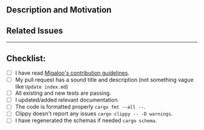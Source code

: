 ## Description and Motivation

<!-- 
    
    Please write a description of what this PR is changing, removing or adding, and why. Consider including before/after 
    comparisons.

-->

## Related Issues

<!-- 
    
    Add the list of issues related to this PR from the [issue tracker](https://github.com/White-Whale-Defi-Platform/migaloo-core/issues).
    Indicate, which of these issues are resolved or fixed by this PR, like #XXXX, where XXXX is the issue number.

-->


---
## Checklist:

<!-- 

    Thanks for contributing to White Whale Migaloo! 
    
    Before you file this pull request, please follow the items on this checklist and put an x in each of the boxes, 
    like this: [x]. 
    
    Make sure to follow the guidelines, so we can process this PR as fast as possible. 

-->

- [ ] I have read [Migaloo's contribution guidelines](https://github.com/White-Whale-Defi-Platform/migaloo-core/blob/main/CONTRIBUTING.md).
- [ ] My pull request has a sound title and description (not something vague like `Update index.md`)
- [ ] All existing and new tests are passing.
- [ ] I updated/added relevant documentation.
- [ ] The code is formatted properly `cargo fmt --all --`.
- [ ] Clippy doesn't report any issues `cargo clippy -- -D warnings`.
- [ ] I have regenerated the schemas if needed `cargo schema`.

